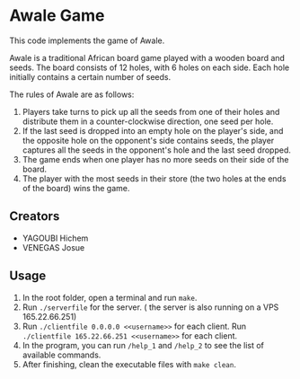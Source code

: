 # Awale Game
This code implements the game of Awale.

Awale is a traditional African board game played with a wooden board and seeds. The board consists of 12 holes, with 6 holes on each side. Each hole initially contains a certain number of seeds.

The rules of Awale are as follows:
1. Players take turns to pick up all the seeds from one of their holes and distribute them in a counter-clockwise direction, one seed per hole.
2. If the last seed is dropped into an empty hole on the player's side, and the opposite hole on the opponent's side contains seeds, the player captures all the seeds in the opponent's hole and the last seed dropped.
3. The game ends when one player has no more seeds on their side of the board.
4. The player with the most seeds in their store (the two holes at the ends of the board) wins the game.


## Creators
- YAGOUBI Hichem
- VENEGAS Josue


## Usage
1. In the root folder, open a terminal and run `make`.
2. Run `./serverfile` for the server. ( the server is also running on a VPS 165.22.66.251)
3. Run `./clientfile 0.0.0.0 <<username>>` for each client.
   Run `./clientfile 165.22.66.251 <<username>>` for each client.
4. In the program, you can run `/help_1` and `/help_2` to see the list of available commands.
5. After finishing, clean the executable files with `make clean`.
